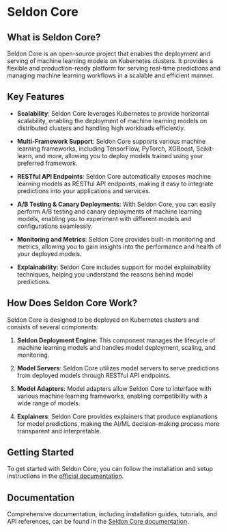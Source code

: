 # Seldon Core 

## What is Seldon Core? 

Seldon Core is an open-source project that enables the deployment and serving of machine learning models on Kubernetes clusters. It provides a flexible and production-ready platform for serving real-time predictions and managing machine learning workflows in a scalable and efficient manner.

## Key Features

- **Scalability**: Seldon Core leverages Kubernetes to provide horizontal scalability, enabling the deployment of machine learning models on distributed clusters and handling high workloads efficiently.

- **Multi-Framework Support**: Seldon Core supports various machine learning frameworks, including TensorFlow, PyTorch, XGBoost, Scikit-learn, and more, allowing you to deploy models trained using your preferred framework.

- **RESTful API Endpoints**: Seldon Core automatically exposes machine learning models as RESTful API endpoints, making it easy to integrate predictions into your applications and services.

- **A/B Testing & Canary Deployments**: With Seldon Core, you can easily perform A/B testing and canary deployments of machine learning models, enabling you to experiment with different models and configurations seamlessly.

- **Monitoring and Metrics**: Seldon Core provides built-in monitoring and metrics, allowing you to gain insights into the performance and health of your deployed models.

- **Explainability**: Seldon Core includes support for model explainability techniques, helping you understand the reasons behind model predictions.

## How Does Seldon Core Work?

Seldon Core is designed to be deployed on Kubernetes clusters and consists of several components:

1. **Seldon Deployment Engine**: This component manages the lifecycle of machine learning models and handles model deployment, scaling, and monitoring.

2. **Model Servers**: Seldon Core utilizes model servers to serve predictions from deployed models through RESTful API endpoints.

3. **Model Adapters**: Model adapters allow Seldon Core to interface with various machine learning frameworks, enabling compatibility with a wide range of models.

4. **Explainers**: Seldon Core provides explainers that produce explanations for model predictions, making the AI/ML decision-making process more transparent and interpretable.

## Getting Started

To get started with Seldon Core, you can follow the installation and setup instructions in the [official documentation](https://github.com/SeldonIO/seldon-core).

## Documentation

Comprehensive documentation, including installation guides, tutorials, and API references, can be found in the [Seldon Core documentation](https://docs.seldon.io/projects/seldon-core/en/latest/).
